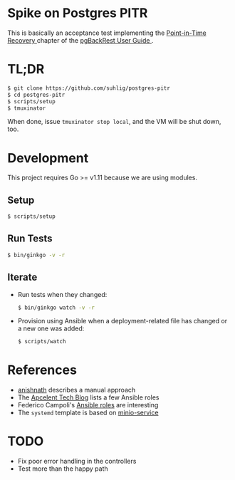 # Spike on Postgres PITR

This is basically an acceptance test implementing the [Point-in-Time Recovery
](https://pgbackrest.org/user-guide.html#pitr) chapter of the [pgBackRest User Guide
](https://pgbackrest.org/user-guide.html).

# TL;DR

```sh
$ git clone https://github.com/suhlig/postgres-pitr
$ cd postgres-pitr
$ scripts/setup
$ tmuxinator
```

When done, issue `tmuxinator stop local`, and the VM will be shut down, too.

# Development

This project requires Go >= v1.11 because we are using modules.

## Setup

```sh
$ scripts/setup
```

## Run Tests

```sh
$ bin/ginkgo -v -r
```

## Iterate

* Run tests when they changed:

  ```sh
  $ bin/ginkgo watch -v -r
  ```

* Provision using Ansible when a deployment-related file has changed or a new one was added:

  ```sh
  $ scripts/watch
  ```

# References

* [anishnath](https://github.com/anishnath/postgres) describes a manual approach
* The [Apcelent Tech Blog](https://blog.apcelent.com/using-ansible-to-set-up-postgresql.html) lists a few Ansible roles
* Federico Campoli's [Ansible roles](https://github.com/the4thdoctor/dynamic_duo/blob/04_pgbackrest/roles/rollback/tasks/rollback_ssh.yml) are interesting
* The `systemd` template is based on [minio-service](https://github.com/minio/minio-service/blob/master/linux-systemd/README.md )

# TODO

* Fix poor error handling in the controllers
* Test more than the happy path
